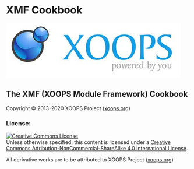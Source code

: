 # XMF Cookbook

![logoXoops.jpg](.gitbook/assets/logoxoops.jpg)

## The XMF \(XOOPS Module Framework\) Cookbook

Copyright © 2013-2020 XOOPS Project \([xoops.org](https://xoops.org)\)

### License:

[![Creative Commons License](https://i.creativecommons.org/l/by-nc-sa/4.0/88x31.png)](http://creativecommons.org/licenses/by-nc-sa/4.0/)  
Unless otherwise specified, this content is licensed under a [Creative Commons Attribution-NonCommercial-ShareAlike 4.0 International License](http://creativecommons.org/licenses/by-nc-sa/4.0/).

All derivative works are to be attributed to XOOPS Project \([xoops.org](https://xoops.org)\)

